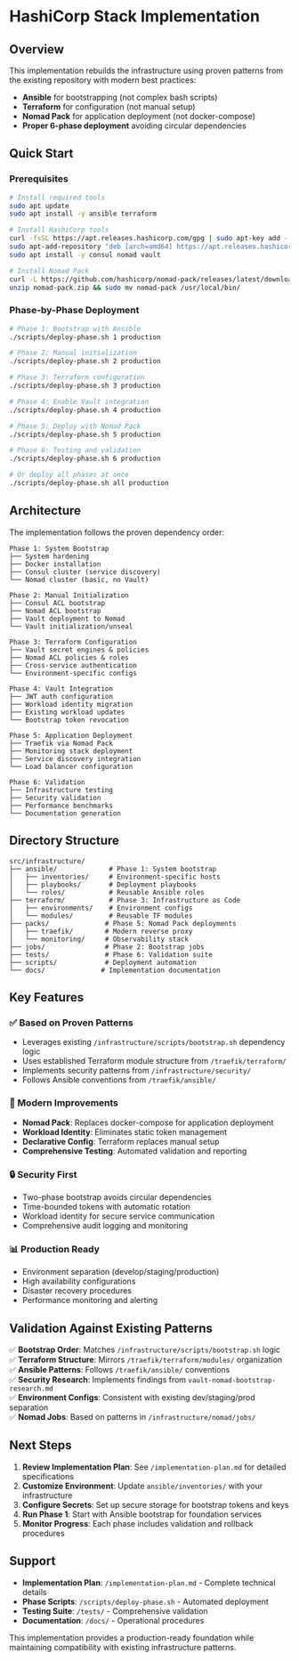 # HashiCorp Stack Implementation

## Overview

This implementation rebuilds the infrastructure using proven patterns from the existing repository with modern best practices:

- **Ansible** for bootstrapping (not complex bash scripts)
- **Terraform** for configuration (not manual setup)  
- **Nomad Pack** for application deployment (not docker-compose)
- **Proper 6-phase deployment** avoiding circular dependencies

## Quick Start

### Prerequisites

```bash
# Install required tools
sudo apt update
sudo apt install -y ansible terraform

# Install HashiCorp tools
curl -fsSL https://apt.releases.hashicorp.com/gpg | sudo apt-key add -
sudo apt-add-repository "deb [arch=amd64] https://apt.releases.hashicorp.com $(lsb_release -cs) main"
sudo apt install -y consul nomad vault

# Install Nomad Pack
curl -L https://github.com/hashicorp/nomad-pack/releases/latest/download/nomad-pack_linux_amd64.zip -o nomad-pack.zip
unzip nomad-pack.zip && sudo mv nomad-pack /usr/local/bin/
```

### Phase-by-Phase Deployment

```bash
# Phase 1: Bootstrap with Ansible
./scripts/deploy-phase.sh 1 production

# Phase 2: Manual initialization  
./scripts/deploy-phase.sh 2 production

# Phase 3: Terraform configuration
./scripts/deploy-phase.sh 3 production

# Phase 4: Enable Vault integration
./scripts/deploy-phase.sh 4 production

# Phase 5: Deploy with Nomad Pack
./scripts/deploy-phase.sh 5 production

# Phase 6: Testing and validation
./scripts/deploy-phase.sh 6 production

# Or deploy all phases at once
./scripts/deploy-phase.sh all production
```

## Architecture

The implementation follows the proven dependency order:

```
Phase 1: System Bootstrap
├── System hardening
├── Docker installation
├── Consul cluster (service discovery)
└── Nomad cluster (basic, no Vault)

Phase 2: Manual Initialization  
├── Consul ACL bootstrap
├── Nomad ACL bootstrap
├── Vault deployment to Nomad
└── Vault initialization/unseal

Phase 3: Terraform Configuration
├── Vault secret engines & policies
├── Nomad ACL policies & roles  
├── Cross-service authentication
└── Environment-specific configs

Phase 4: Vault Integration
├── JWT auth configuration
├── Workload identity migration
├── Existing workload updates
└── Bootstrap token revocation

Phase 5: Application Deployment
├── Traefik via Nomad Pack
├── Monitoring stack deployment
├── Service discovery integration
└── Load balancer configuration

Phase 6: Validation
├── Infrastructure testing
├── Security validation
├── Performance benchmarks
└── Documentation generation
```

## Directory Structure

```
src/infrastructure/
├── ansible/             # Phase 1: System bootstrap
│   ├── inventories/     # Environment-specific hosts
│   ├── playbooks/       # Deployment playbooks  
│   └── roles/           # Reusable Ansible roles
├── terraform/           # Phase 3: Infrastructure as Code
│   ├── environments/    # Environment configs
│   └── modules/         # Reusable TF modules
├── packs/              # Phase 5: Nomad Pack deployments
│   ├── traefik/        # Modern reverse proxy
│   └── monitoring/     # Observability stack
├── jobs/               # Phase 2: Bootstrap jobs
├── tests/              # Phase 6: Validation suite
├── scripts/            # Deployment automation
└── docs/              # Implementation documentation
```

## Key Features

### ✅ Based on Proven Patterns
- Leverages existing `/infrastructure/scripts/bootstrap.sh` dependency logic
- Uses established Terraform module structure from `/traefik/terraform/`
- Implements security patterns from `/infrastructure/security/`
- Follows Ansible conventions from `/traefik/ansible/`

### 🚀 Modern Improvements  
- **Nomad Pack**: Replaces docker-compose for application deployment
- **Workload Identity**: Eliminates static token management
- **Declarative Config**: Terraform replaces manual setup
- **Comprehensive Testing**: Automated validation and reporting

### 🔒 Security First
- Two-phase bootstrap avoids circular dependencies
- Time-bounded tokens with automatic rotation
- Workload identity for secure service communication
- Comprehensive audit logging and monitoring

### 📊 Production Ready
- Environment separation (develop/staging/production)
- High availability configurations
- Disaster recovery procedures
- Performance monitoring and alerting

## Validation Against Existing Patterns

✅ **Bootstrap Order**: Matches `/infrastructure/scripts/bootstrap.sh` logic  
✅ **Terraform Structure**: Mirrors `/traefik/terraform/modules/` organization  
✅ **Ansible Patterns**: Follows `/traefik/ansible/` conventions  
✅ **Security Research**: Implements findings from `vault-nomad-bootstrap-research.md`  
✅ **Environment Configs**: Consistent with existing dev/staging/prod separation  
✅ **Nomad Jobs**: Based on patterns in `/infrastructure/nomad/jobs/`  

## Next Steps

1. **Review Implementation Plan**: See `/implementation-plan.md` for detailed specifications
2. **Customize Environment**: Update `ansible/inventories/` with your infrastructure  
3. **Configure Secrets**: Set up secure storage for bootstrap tokens and keys
4. **Run Phase 1**: Start with Ansible bootstrap for foundation services
5. **Monitor Progress**: Each phase includes validation and rollback procedures

## Support

- **Implementation Plan**: `/implementation-plan.md` - Complete technical details
- **Phase Scripts**: `/scripts/deploy-phase.sh` - Automated deployment  
- **Testing Suite**: `/tests/` - Comprehensive validation
- **Documentation**: `/docs/` - Operational procedures

This implementation provides a production-ready foundation while maintaining compatibility with existing infrastructure patterns.